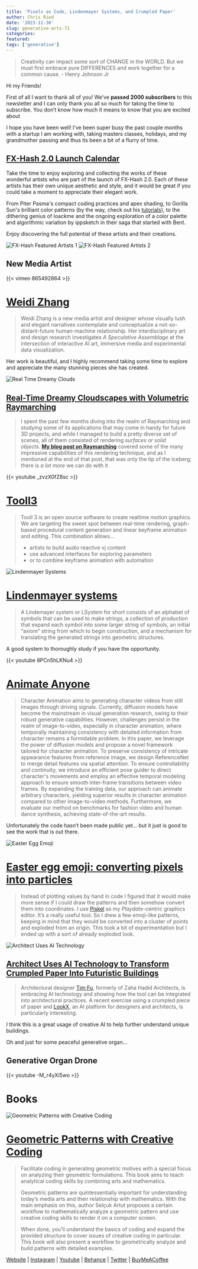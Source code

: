 ```yaml
---
title: 'Pixels as Code, Lindenmayer Systems, and Crumpled Paper'
author: Chris Ried
date: '2023-11-30'
slug: generative-arts-71
categories: 
featured: 
tags: ['generative']
---
```


> Creativity can impact some sort of CHANGE in the WORLD. But we must first embrace pure DIFFERENCES and work together for a common cause. - Henry Johnson Jr
> 

Hi my Friends! 

First of all I want to thank all of you! We’ve **passed 2000 subscribers** to this newsletter and I can only thank you all so much for taking the time to subscribe. You don’t know how much it means to know that you are excited about 

I hope you have been well! I’ve been super busy the past couple months with a startup I am working with, taking masters classes, holidays, and my grandmother passing and thus its been a bit of a flurry of time. 

## [FX-Hash 2.0 Launch Calendar](https://www.fxhash.xyz/)

Take the time to enjoy exploring and collecting the works of these wonderful artists who are part of the launch of FX-Hash 2.0. Each of these artists has their own unique aesthetic and style, and it would be great if you could take a moment to appreciate their elegant work.

From Piter Pasma's compact coding practices and apex shading, to Gorilla Sun's brilliant color patterns (by the way, check out his [tutorials](https://www.gorillasun.de/blog/soft-body-physics-and-blobs/)), to the dithering genius of loackme and the ongoing exploration of a color palette and algorithmic variation by ippsketch in their saga that started with Bent.

Enjoy discovering the full potential of these artists and their creations.

![FX-Hash Featured Artists 1](71-1.png)
![FX-Hash Featured Artists 2](71-2.png)
## New Media Artist

{{< vimeo 865492864 >}}

# [Weidi Zhang](https://derivative.ca/community-post/human-machine-reality-immersive-art-weidi-zhang/68201)

> Weidi Zhang is a new media artist and designer whose visually lush and elegant narratives contemplate and conceptualize a not-so-distant-future human-machine relationship. Her interdisciplinary art and design research investigates *A Speculative Assemblage* at the intersection of interactive AI art, immersive media and experimental data visualization.
> 

Her work is beautiful, and I highly recommend taking some time to explore and appreciate the many stunning pieces she has created.

![Real Time Dreamy Clouds](71-3.png)

## [Real-Time Dreamy Cloudscapes with Volumetric Raymarching](https://blog.maximeheckel.com/posts/real-time-cloudscapes-with-volumetric-raymarching/)

> I spent the past few months diving into the realm of Raymarching and studying some of its applications that may come in handy for future 3D projects, and while I managed to build a pretty diverse set of scenes, all of them consisted of rendering *surfaces or solid objects*. **[My blog post on Raymarching](https://blog.maximeheckel.com/posts/painting-with-math-a-gentle-study-of-raymarching/)** covered some of the many impressive capabilities of this rendering technique, and as I mentioned at the end of that post, that was only the tip of the iceberg; there is *a lot more* we can do with it
> 

{{< youtube _zvzX0fZ8sc >}}

# [Tooll3](https://github.com/tooll3/t3)

> Tooll 3 is an open source software to create realtime motion graphics. We are targeting the sweet spot between real-time rendering, graph-based procedural content generation and linear keyframe animation and editing. This combination allows…
> 
> - artists to build audio reactive vj content
> - use advanced interfaces for exploring parameters
> - or to combine keyframe animation with automation

![Lindenmayer Systems](71-4.png)

# **[Lindenmayer systems](https://vsekar.me/blog/log_coffee/chapter_0.html#lindenmayer-systems)**

> A Lindemayer system or LSystem for short consists of an alphabet of symbols that can be used to make strings, a collection of production that expand each symbol into some larger string of symbols, an initial “axiom” string from which to begin construction, and a mechanism for translating the generated strings into geometric structures.
> 

A good system to thoroughly study if you have the opportunity. 

{{< youtube 8PCn5hLKNu4 >}}

# [Animate Anyone](https://humanaigc.github.io/animate-anyone/)

> Character Animation aims to generating character videos from still images through driving signals. Currently, diffusion models have become the mainstream in visual generation research, owing to their robust generative capabilities. However, challenges persist in the realm of image-to-video, especially in character animation, where temporally maintaining consistency with detailed information from character remains a formidable problem. In this paper, we leverage the power of diffusion models and propose a novel framework tailored for character animation. To preserve consistency of intricate appearance features from reference image, we design ReferenceNet to merge detail features via spatial attention. To ensure controllability and continuity, we introduce an efficient pose guider to direct character's movements and employ an effective temporal modeling approach to ensure smooth inter-frame transitions between video frames. By expanding the training data, our approach can animate arbitrary characters, yielding superior results in character animation compared to other image-to-video methods. Furthermore, we evaluate our method on benchmarks for fashion video and human dance synthesis, achieving state-of-the-art results.
> 

Unfortunately the code hasn’t been made public yet… but it just is good to see the work that is out there. 

![Easter Egg Emoji](71-5.png)

# **[Easter egg emoji: converting pixels into particles](https://blog.gingerbeardman.com/2023/11/26/easter-egg-emoji-converting-pixels-into-particles/)**

> Instead of plotting values by hand in code I figured that it would make more sense if I could draw the patterns and then somehow convert them into coordinates. I use [Piskel](https://blog.gingerbeardman.com/2023/05/10/piskel-for-playdate/) as my *Playdate*-centric graphics editor. It’s a really useful tool. So I drew a few emoji-like patterns, keeping in mind that they would be converted into a cluster of points and exploded from an origin. This took a bit of experimentation but I ended up with a sort of already exploded look.
> 

![Architect Uses AI Technology ](71-6.png)

## **[Architect Uses AI Technology to Transform Crumpled Paper Into Futuristic Buildings](https://mymodernmet.com/tim-fu-lookx-ai-architecture/)**

> Architectural designer [Tim Fu](https://www.timfu.com/), formerly of Zaha Hadid Architects, is embracing AI technology and showing how the tool can be integrated into architectural practices. A recent exercise using a crumpled piece of paper and [LookX](https://www.lookx.ai/), an AI platform for designers and architects, is particularly interesting.
> 

I think this is a great usage of creative AI to help further understand unique buildings. 

Oh and just for some peaceful generative organ… 

## Generative Organ Drone

{{< youtube -M_r4yXi5wo >}}

# Books
![Geometric Patterns with Creative Coding](71-7.png)
# [Geometric Patterns with Creative Coding](https://amzn.to/48b55MD)

> Facilitate coding in generating geometric motives with a special focus on analyzing their geometric formulations. This book aims to teach analytical coding skills by combining arts and mathematics.
> 
> 
> Geometric patterns are quintessentially important for understanding today’s media arts and their relationship with mathematics. With the main emphasis on this, author Selçuk Artut proposes a certain workflow to mathematically analyze a geometric pattern and use creative coding skills to render it on a computer screen.
> 
> When done, you'll understand the basics of coding and expand the provided structure to cover issues of creative coding in particular. This book will also present a workflow to geometrically analyze and build patterns with detailed examples.


[Website](https://www.generativecollective.com/) |  [Instagram](https://www.instagram.com/generate.collective/) | [Youtube](https://www.youtube.com/channel/UCBOYyqA-mqyoTSJ8pO9sQiA) | [Behance](https://www.behance.net/generatecoll) | [Twitter](https://twitter.com/generatecoll) | [BuyMeACoffee](https://www.buymeacoffee.com/generatecoll)
